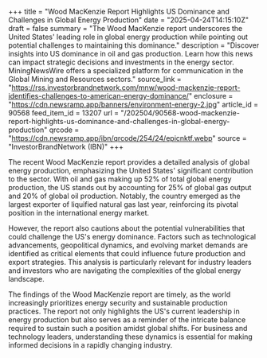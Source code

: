 +++
title = "Wood MacKenzie Report Highlights US Dominance and Challenges in Global Energy Production"
date = "2025-04-24T14:15:10Z"
draft = false
summary = "The Wood MacKenzie report underscores the United States' leading role in global energy production while pointing out potential challenges to maintaining this dominance."
description = "Discover insights into US dominance in oil and gas production. Learn how this news can impact strategic decisions and investments in the energy sector. MiningNewsWire offers a specialized platform for communication in the Global Mining and Resources sectors."
source_link = "https://rss.investorbrandnetwork.com/mnw/wood-mackenzie-report-identifies-challenges-to-american-energy-dominance/"
enclosure = "https://cdn.newsramp.app/banners/environment-energy-2.jpg"
article_id = 90568
feed_item_id = 13207
url = "/202504/90568-wood-mackenzie-report-highlights-us-dominance-and-challenges-in-global-energy-production"
qrcode = "https://cdn.newsramp.app/ibn/qrcode/254/24/epicnktf.webp"
source = "InvestorBrandNetwork (IBN)"
+++

<p>The recent Wood MacKenzie report provides a detailed analysis of global energy production, emphasizing the United States' significant contribution to the sector. With oil and gas making up 52% of total global energy production, the US stands out by accounting for 25% of global gas output and 20% of global oil production. Notably, the country emerged as the largest exporter of liquified natural gas last year, reinforcing its pivotal position in the international energy market.</p><p>However, the report also cautions about the potential vulnerabilities that could challenge the US's energy dominance. Factors such as technological advancements, geopolitical dynamics, and evolving market demands are identified as critical elements that could influence future production and export strategies. This analysis is particularly relevant for industry leaders and investors who are navigating the complexities of the global energy landscape.</p><p>The findings of the Wood MacKenzie report are timely, as the world increasingly prioritizes energy security and sustainable production practices. The report not only highlights the US's current leadership in energy production but also serves as a reminder of the intricate balance required to sustain such a position amidst global shifts. For business and technology leaders, understanding these dynamics is essential for making informed decisions in a rapidly changing industry.</p>